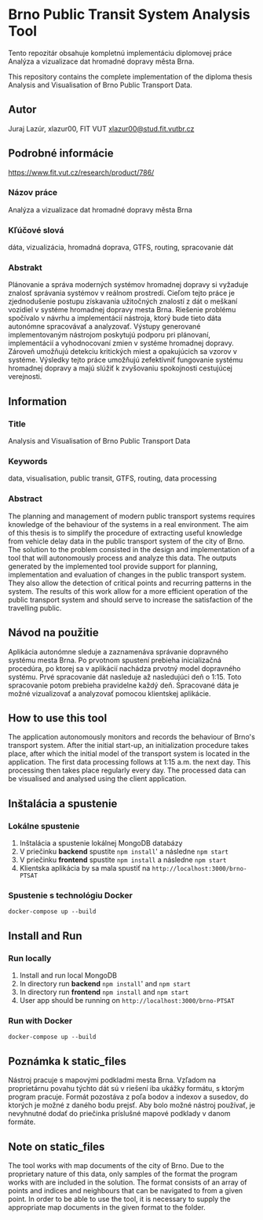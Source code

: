 
# Brno Public Transit System Analysis Tool
Tento repozitár obsahuje kompletnú implementáciu diplomovej práce Analýza a vizualizace dat hromadné dopravy města Brna.

This repository contains the complete implementation of the diploma thesis Analysis and Visualisation of Brno Public Transport Data.

## Autor

Juraj Lazúr, xlazur00, FIT VUT
xlazur00@stud.fit.vutbr.cz

## Podrobné informácie

https://www.fit.vut.cz/research/product/786/

### Názov práce  

 Analýza a vizualizace dat hromadné dopravy města Brna

### Kľúčové slová

dáta, vizualizácia, hromadná doprava, GTFS, routing, spracovanie dát

### Abstrakt

Plánovanie a správa moderných systémov hromadnej dopravy si vyžaduje znalosť správania systémov v reálnom prostredí. Cieľom tejto práce je zjednodušenie postupu získavania užitočných znalostí z dát o meškaní vozidiel v systéme hromadnej dopravy mesta Brna. Riešenie problému spočívalo v návrhu a implementácií nástroja, ktorý bude tieto dáta autonómne spracovávať a analyzovať. Výstupy generované implementovaným nástrojom poskytujú podporu pri plánovaní, implementácií a vyhodnocovaní zmien v systéme hromadnej dopravy. Zároveň umožňujú detekciu kritických miest a opakujúcich sa vzorov v systéme. Výsledky tejto práce umožňujú zefektívniť fungovanie systému hromadnej dopravy a majú slúžiť k zvyšovaniu spokojnosti cestujúcej verejnosti.

## Information

### Title

Analysis and Visualisation of Brno Public Transport Data

### Keywords

data, visualisation, public transit, GTFS, routing, data processing

### Abstract

The planning and management of modern public transport systems requires knowledge of the behaviour of the systems in a real environment. The aim of this thesis is to simplify the procedure of extracting useful knowledge from vehicle delay data in the public transport system of the city of Brno. The solution to the problem consisted in the design and implementation of a tool that will autonomously process and analyze this data. The outputs generated by the implemented tool provide support for planning, implementation and evaluation of changes in the public transport system. They also allow the detection of critical points and recurring patterns in the system. The results of this work allow for a more efficient operation of the public transport system and should serve to increase the satisfaction of the travelling public.

## Návod na použitie

Aplikácia autonómne sleduje a zaznamenáva správanie dopravného systému mesta Brna. Po prvotnom spustení prebieha inicializačná procedúra, po ktorej sa v aplikácií nachádza prvotný model dopravného systému. Prvé spracovanie dát nasleduje až nasledujúci deň o 1:15. Toto spracovanie potom prebieha pravidelne každý deň. Spracované dáta je možné vizualizovať a analyzovať pomocou klientskej aplikácie.

## How to use this tool

The application autonomously monitors and records the behaviour of Brno's transport system. After the initial start-up, an initialization procedure takes place, after which the initial model of the transport system is located in the application. The first data processing follows at 1:15 a.m. the next day. This processing then takes place regularly every day. The processed data can be visualised and analysed using the client application.

## Inštalácia a spustenie

### Lokálne spustenie

 1. Inštalácia a spustenie lokálnej MongoDB databázy
 2. V priečinku **backend** spustite `npm install`' a následne `npm start`
 3. V priečinku **frontend** spustite `npm install` a následne `npm start`
 5. Klientska aplikácia by sa mala spustiť na `http://localhost:3000/brno-PTSAT`

### Spustenie s technológiu Docker

    docker-compose up --build

## Install and Run

### Run locally

 1. Install and run local MongoDB
 2. In directory run **backend** `npm install`' and `npm start`
 3. In directory run **frontend** `npm install` and `npm start`
 4. User app should be running on `http://localhost:3000/brno-PTSAT`

### Run with Docker

    docker-compose up --build

## Poznámka k static_files

Nástroj pracuje s mapovými podkladmi mesta Brna. Vzľadom na proprietárnu povahu týchto dát sú v riešení iba ukážky formátu, s ktorým program pracuje. Formát pozostáva z poľa bodov a indexov a susedov, do ktorých je možné z daného bodu prejsť. Aby bolo možné nástroj používať, je nevyhnutné dodať do priečinka príslušné mapové podklady v danom formáte.

## Note on static_files

The tool works with map documents of the city of Brno. Due to the proprietary nature of this data, only samples of the format the program works with are included in the solution. The format consists of an array of points and indices and neighbours that can be navigated to from a given point. In order to be able to use the tool, it is necessary to supply the appropriate map documents in the given format to the folder.

